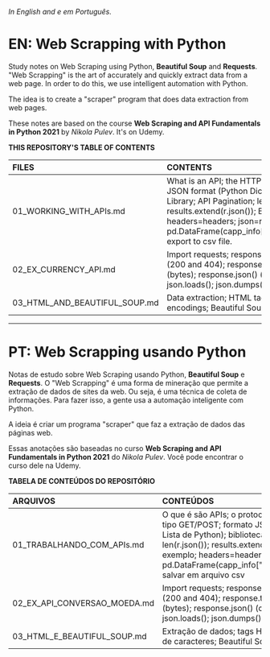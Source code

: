 _In English and e em Português._

# EN: Web Scrapping with Python

Study notes on Web Scraping using Python, **Beautiful Soup** and **Requests**. "Web Scrapping" is the art of accurately and quickly extract data from a web page. In order to do this, we use intelligent automation with Python.

The idea is to create a "scraper" program that does data extraction from web pages.

These notes are based on the course **Web Scraping and API Fundamentals in Python 2021** by _Nikola Pulev_. It's on Udemy.

**THIS REPOSITORY'S TABLE OF CONTENTS**

FILES | CONTENTS
:--- | :--------
01_WORKING_WITH_APIs.md | What is an API; the HTTP Protocol; GET/POST requests; JSON format (Python Dictionary and Lists); Pandas Library; API Pagination; len(r.json()); results.extend(r.json()); EDAMAM API Example; headers=headers; json=recipe; pd.DataFrame(capp_info["totalNutrients"]).transpose(); export to csv file.
02_EX_CURRENCY_API.md | Import requests; response.ok; response.status_code (200 and 404); response.text (text); response.content (bytes); response.json() (dict); response.json().keys(); json.loads(); json.dumps()
03_HTML_AND_BEAUTIFUL_SOUP.md | Data extraction; HTML tags and attributes; character encodings; Beautiful Soup (Python Library)

---
# PT: Web Scrapping usando Python
Notas de estudo sobre Web Scraping usando Python, **Beautiful Soup** e **Requests**. O "Web Scrapping" é uma forma de mineração que permite a extração de dados de sites da web. Ou seja, é uma técnica de coleta de informações. Para fazer isso, a gente usa a automação inteligente com Python.

A ideia é criar um programa "scraper" que faz a extração de dados das páginas web.

Essas anotações são baseadas no curso **Web Scraping and API Fundamentals in Python 2021** do _Nikola Pulev_. Você pode encontrar o curso dele na Udemy.

**TABELA DE CONTEÚDOS DO REPOSITÓRIO**

ARQUIVOS | CONTEÚDOS
:------ | :---------
01_TRABALHANDO_COM_APIs.md | O que é são APIs; o protocolo HTTP; requisições do tipo GET/POST; formato JSON (similar ao Dicionário e a Lista de Python); biblioteca Pandas; Paginação API; len(r.json()); results.extend(r.json()); EDAMAM API exemplo; headers=headers; json=recipe; pd.DataFrame(capp_info["totalNutrients"]).transpose(); salvar em arquivo csv
02_EX_API_CONVERSAO_MOEDA.md | Import requests; response.ok; response.status_code (200 and 404); response.text (text); response.content (bytes); response.json() (dict); response.json().keys(); json.loads(); json.dumps()
03_HTML_E_BEAUTIFUL_SOUP.md | Extração de dados; tags HTML e atributos; encodings de caracteres; Beautiful Soup (biblioteca Pyton)


